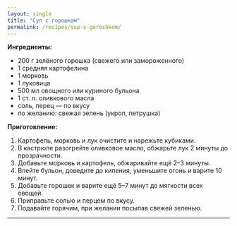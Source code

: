 ```yaml
---
layout: single
title: "Суп с горошком"
permalink: /recipes/sup-s-goroshkom/
---
```


**Ингредиенты:**
- 200 г зелёного горошка (свежего или замороженного)  
- 1 средняя картофелина  
- 1 морковь  
- 1 луковица  
- 500 мл овощного или куриного бульона  
- 1 ст. л. оливкового масла  
- соль, перец — по вкусу  
- по желанию: свежая зелень (укроп, петрушка)  

**Приготовление:**
1. Картофель, морковь и лук очистите и нарежьте кубиками.  
2. В кастрюле разогрейте оливковое масло, обжарьте лук 2 минуты до прозрачности.  
3. Добавьте морковь и картофель, обжаривайте ещё 2–3 минуты.  
4. Влейте бульон, доведите до кипения, уменьшите огонь и варите 10 минут.  
5. Добавьте горошек и варите ещё 5–7 минут до мягкости всех овощей.  
6. Приправьте солью и перцем по вкусу.  
7. Подавайте горячим, при желании посыпав свежей зеленью.  

---
